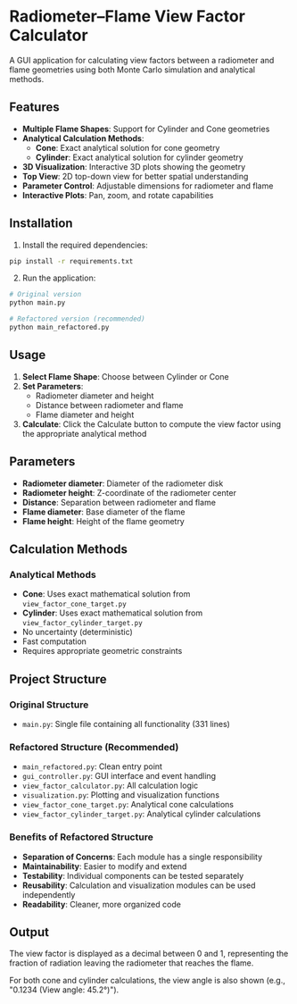 # Radiometer–Flame View Factor Calculator

A GUI application for calculating view factors between a radiometer and flame geometries using both Monte Carlo simulation and analytical methods.

## Features

- **Multiple Flame Shapes**: Support for Cylinder and Cone geometries
- **Analytical Calculation Methods**:
  - **Cone**: Exact analytical solution for cone geometry
  - **Cylinder**: Exact analytical solution for cylinder geometry
- **3D Visualization**: Interactive 3D plots showing the geometry
- **Top View**: 2D top-down view for better spatial understanding
- **Parameter Control**: Adjustable dimensions for radiometer and flame
- **Interactive Plots**: Pan, zoom, and rotate capabilities

## Installation

1. Install the required dependencies:
```bash
pip install -r requirements.txt
```

2. Run the application:
```bash
# Original version
python main.py

# Refactored version (recommended)
python main_refactored.py
```

## Usage

1. **Select Flame Shape**: Choose between Cylinder or Cone
2. **Set Parameters**:
   - Radiometer diameter and height
   - Distance between radiometer and flame
   - Flame diameter and height
3. **Calculate**: Click the Calculate button to compute the view factor using the appropriate analytical method

## Parameters

- **Radiometer diameter**: Diameter of the radiometer disk
- **Radiometer height**: Z-coordinate of the radiometer center
- **Distance**: Separation between radiometer and flame
- **Flame diameter**: Base diameter of the flame
- **Flame height**: Height of the flame geometry

## Calculation Methods

### Analytical Methods
- **Cone**: Uses exact mathematical solution from `view_factor_cone_target.py`
- **Cylinder**: Uses exact mathematical solution from `view_factor_cylinder_target.py`
- No uncertainty (deterministic)
- Fast computation
- Requires appropriate geometric constraints

## Project Structure

### Original Structure
- `main.py`: Single file containing all functionality (331 lines)

### Refactored Structure (Recommended)
- `main_refactored.py`: Clean entry point
- `gui_controller.py`: GUI interface and event handling
- `view_factor_calculator.py`: All calculation logic
- `visualization.py`: Plotting and visualization functions
- `view_factor_cone_target.py`: Analytical cone calculations
- `view_factor_cylinder_target.py`: Analytical cylinder calculations

### Benefits of Refactored Structure
- **Separation of Concerns**: Each module has a single responsibility
- **Maintainability**: Easier to modify and extend
- **Testability**: Individual components can be tested separately
- **Reusability**: Calculation and visualization modules can be used independently
- **Readability**: Cleaner, more organized code

## Output

The view factor is displayed as a decimal between 0 and 1, representing the fraction of radiation leaving the radiometer that reaches the flame.

For both cone and cylinder calculations, the view angle is also shown (e.g., "0.1234 (View angle: 45.2°)"). 